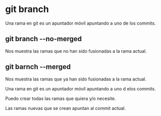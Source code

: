# git branch

Una rama en git es un apuntador móvil apuntando a uno de los commits.

## git branch --no-merged
Nos muestra las ramas que no han sido fusionadas a la rama actual.

## git barnch --merged
Nos muestra las ramas que ya han sido fusionadas a la rama actual.

Una rama en git es un apuntador móvil apuntando a uno d elos commits.

Puedo crear todas las ramas que quiera y/o necesite.

Las ramas nuevas que se crean apuntan al commit actual.
